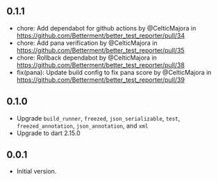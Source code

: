## 0.1.1

* chore: Add dependabot for github actions by @CelticMajora in https://github.com/Betterment/better_test_reporter/pull/34
* chore: Add pana verification by @CelticMajora in https://github.com/Betterment/better_test_reporter/pull/35
* chore: Rollback dependabot by @CelticMajora in https://github.com/Betterment/better_test_reporter/pull/38
* fix(pana): Update build config to fix pana score by @CelticMajora in https://github.com/Betterment/better_test_reporter/pull/39

## 0.1.0

* Upgrade `build_runner`, `freezed`, `json_serializable`, `test`, `freezed_annotation`, `json_annotation`, and `xml`
* Upgrade to dart 2.15.0

## 0.0.1

* Initial version.

